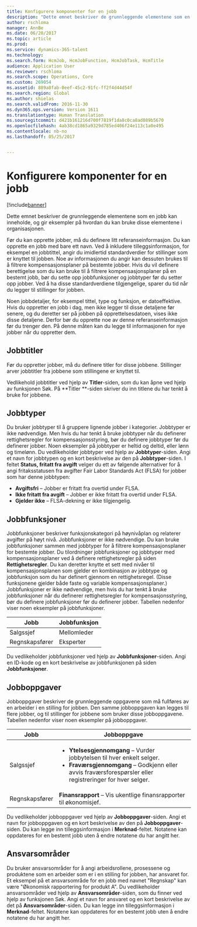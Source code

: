 ```yaml
---
title: Konfigurere komponenter for en jobb
description: "Dette emnet beskriver de grunnleggende elementene som en jobb kan inneholde, og gir eksempler på hvordan du kan bruke disse elementene i organisasjonen."
author: rschloma
manager: AnnBe
ms.date: 06/20/2017
ms.topic: article
ms.prod: 
ms.service: dynamics-365-talent
ms.technology: 
ms.search.form: HcmJob, HcmJobFunction, HcmJobTask, HcmTitle
audience: Application User
ms.reviewer: rschloma
ms.search.scope: Operations, Core
ms.custom: 269054
ms.assetid: 889a8fab-0eef-45c2-91fc-ff2f4d44d54f
ms.search.region: Global
ms.author: shielas
ms.search.validFrom: 2016-11-30
ms.dyn365.ops.version: Version 1611
ms.translationtype: Human Translation
ms.sourcegitcommit: d421b161216d700f7819f1da8c0ca8ad089b5670
ms.openlocfilehash: 4ab38cd1865a9329d785ed406f24e113c1a0e495
ms.contentlocale: nb-no
ms.lasthandoff: 05/25/2017


---
```


# <a name="setting-up-the-components-of-a-job"></a>Konfigurere komponenter for en jobb

[!include[banner](includes/banner.md)]


Dette emnet beskriver de grunnleggende elementene som en jobb kan inneholde, og gir eksempler på hvordan du kan bruke disse elementene i organisasjonen. 

Før du kan opprette jobber, må du definere litt referanseinformasjon. Du kan opprette en jobb med bare ett navn. Ved å inkludere tilleggsinformasjon, for eksempel en jobbtittel, angir du imidlertid standardverdier for stillinger som er knyttet til jobben. Noe av informasjonen du angir kan dessuten brukes til å filtrere kompensasjonsplaner på bestemte jobber. Hvis du vil definere berettigelse som du kan bruke til å filtrere kompensasjonsplaner på en bestemt jobb, bør du sette opp jobbfunksjoner og jobbtyper før du setter opp jobber. Ved å ha disse standardverdiene tilgjengelige, sparer du tid når du legger til stillinger for jobben. 

Noen jobbdetaljer, for eksempel tittel, type og funksjon, er datoeffektive. Hvis du oppretter en jobb i dag, men ikke legger til disse detaljene før senere, og du deretter ser på jobben på opprettelsesdatoen, vises ikke disse detaljene. Derfor bør du opprette noe av denne referanseinformasjon før du trenger den. På denne måten kan du legge til informasjonen for nye jobber når du oppretter dem.

## <a name="job-titles"></a>Jobbtitler
Før du oppretter jobber, må du definere titler for disse jobbene. Stillinger arver jobbtitler fra jobbene som stillingene er knyttet til. 

Vedlikehold jobbtitler ved hjelp av **Titler**-siden, som du kan åpne ved hjelp av funksjonen Søk. På **Titler **-siden skriver du inn titlene du har tenkt å bruke for jobbene.

## <a name="job-types"></a>Jobbtyper
Du bruker jobbtyper til å gruppere lignende jobber i kategorier. Jobbtyper er ikke nødvendige. Men hvis du har tenkt å bruke jobbtyper når du definerer rettighetsregler for kompensasjonsstyring, bør du definere jobbtyper før du definerer jobber. Noen eksempler på jobbtyper er heltid og deltid, eller lønn og timelønn. Du vedlikeholder jobbtyper ved hjelp av **Jobbtyper**-siden. Angi et navn for jobbtypen og en kort beskrivelse av den på **Jobbtyper**-siden. I feltet **Status, fritatt fra avgift** velger du ett av følgende alternativer for å angi fritaksstatusen fra avgifter Fair Labor Standards Act (FLSA) for jobber som har denne jobbtypen:

-   **Avgiftsfri** – Jobber er fritatt fra overtid under FLSA.
-   **Ikke fritatt fra avgift** – Jobber er ikke fritatt fra overtid under FLSA.
-   **Gjelder ikke** – FLSA-dekning er ikke tilgjengelig.

## <a name="job-functions"></a>Jobbfunksjoner
Jobbfunksjoner beskriver funksjonskategori på høynivåplan og relaterer avgifter på høyt nivå. Jobbfunksjoner er ikke nødvendige. Du kan bruke jobbfunksjoner sammen med jobbtyper for å filtrere kompensasjonsplaner for bestemte jobber. Du tilordninger jobbfunksjoner og jobbtyper med kompensasjonsplaner ved å definere rettighetsregler på siden **Rettighetsregler**. Du kan deretter knytte et sett med nivåer til kompensasjonsplanen som gjelder en kombinasjon av jobbtype og jobbfunksjon som du har definert gjennom en rettighetsregel. (Disse funksjonene gjelder både faste og variable kompensasjonsplaner.) Jobbfunksjoner er ikke nødvendige, men hvis du har tenkt å bruke jobbfunksjoner når du definerer rettighetsregler for kompensasjonsstyring, bør du definere jobbfunksjoner før du definerer jobber. Tabellen nedenfor viser noen eksempler på jobbfunksjoner.

| Jobb           | Jobbfunksjon         |
|---------------|----------------------|
| Salgssjef | Mellomleder    |
| Regnskapsfører    | Eksperter        |

Du vedlikeholder jobbfunksjoner ved hjelp av **Jobbfunksjoner**-siden. Angi en ID-kode og en kort beskrivelse av jobbfunksjonen på siden **Jobbfunksjoner**.

## <a name="job-tasks"></a>Jobboppgaver
Jobboppgaver beskriver de grunnleggende oppgavene som må fullføres av en arbeider i en stilling for jobben. Den samme jobboppgaven kan legges til flere jobber, og til stillinger for jobbene som bruker disse jobboppgavene. Tabellen nedenfor viser noen eksempler på jobboppgaver.

<table>
<thead>
<tr class="header">
<th>Jobb</th>
<th>Jobboppgave</th>
</tr>
</thead>
<tbody>
<tr class="odd">
<td>Salgssjef</td>
<td><ul>
<li><strong>Ytelsesgjennomgang</strong> – Vurder jobbytelsen til hver enkelt selger.</li>
<li><strong>Fraværsgjennomgang</strong> – Godkjenn eller avvis fraværsforespørsler eller registreringer for hver selger.</li>
</ul></td>
</tr>
<tr class="even">
<td>Regnskapsfører</td>
<td><strong>Finansrapport</strong> – Vis ukentlige finansrapporter til økonomisjef.</td>
</tr>
</tbody>
</table>

Du vedlikeholder jobboppgaver ved hjelp av **Jobboppgaver**-siden. Angi et navn for jobboppgaven og en kort beskrivelse av den på **Jobboppgaver**-siden. Du kan legge inn tilleggsinformasjon i **Merknad**-feltet. Notatene kan oppdateres for en bestemt jobb uten å endre notatene du har angitt her.

## <a name="areas-of-responsibility"></a>Ansvarsområder
Du bruker ansvarsområder for å angi arbeidsrollene, prosessene og produktene som en arbeider som er i en stilling for jobben, har ansvaret for. Et eksempel på et ansvarsområde for en jobb med navnet "Regnskap" kan være "Økonomisk rapportering for produkt A". Du vedlikeholder ansvarsområder ved hjelp av **Ansvarsområder**-siden, som du finner ved hjelp av funksjonen Søk. Angi et navn for ansvaret og en kort beskrivelse av det på **Ansvarsområder**-siden. Du kan legge inn tilleggsinformasjon i **Merknad**-feltet. Notatene kan oppdateres for en bestemt jobb uten å endre notatene du har angitt her.




